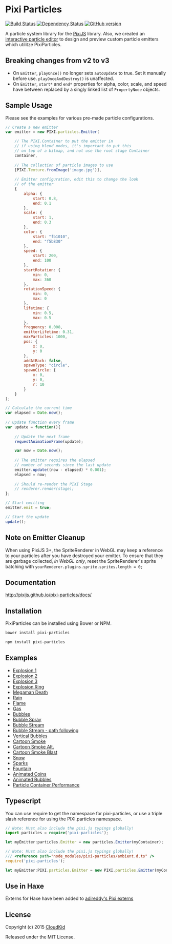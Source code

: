 # Pixi Particles

[![Build Status](https://travis-ci.org/pixijs/pixi-particles.svg)](https://travis-ci.org/pixijs/pixi-particles) [![Dependency Status](https://david-dm.org/pixijs/pixi-particles.svg?style=flat)](https://david-dm.org/pixijs/pixi-particles) [![GitHub version](https://badge.fury.io/gh/pixijs%2Fpixi-particles.svg)](https://github.com/pixijs/pixi-particles/releases/latest)

A particle system library for the [PixiJS](https://github.com/pixijs/pixi.js) library. Also, we created an [interactive particle editor](http://pixijs.github.io/pixi-particles-editor/) to design and preview custom particle emitters which utilitze PixiParticles.

## Breaking changes from v2 to v3
* On `Emitter`, `playOnce()` no longer sets `autoUpdate` to true. Set it manually before use.
	`playOnceAndDestroy()` is unaffected.
* On `Emitter`, `start*` and `end*` properties for alpha, color, scale, and speed have between
	replaced by a singly linked list of `PropertyNode` objects.

## Sample Usage

Please see the examples for various pre-made particle configurations.

```js
// Create a new emitter
var emitter = new PIXI.particles.Emitter(

	// The PIXI.Container to put the emitter in
	// if using blend modes, it's important to put this
	// on top of a bitmap, and not use the root stage Container
	container,
  
	// The collection of particle images to use
	[PIXI.Texture.fromImage('image.jpg')],
  
	// Emitter configuration, edit this to change the look
	// of the emitter
	{
		alpha: {
			start: 0.8,
			end: 0.1
		},
		scale: {
			start: 1,
			end: 0.3
		},
		color: {
			start: "fb1010",
			end: "f5b830"
		},
		speed: {
			start: 200,
			end: 100
		},
		startRotation: {
			min: 0,
			max: 360
		},
		rotationSpeed: {
			min: 0,
			max: 0
		},
		lifetime: {
			min: 0.5,
			max: 0.5
		},
		frequency: 0.008,
		emitterLifetime: 0.31,
		maxParticles: 1000,
		pos: {
			x: 0,
			y: 0
		},
		addAtBack: false,
		spawnType: "circle",
		spawnCircle: {
			x: 0,
			y: 0,
			r: 10
		}
	}
);

// Calculate the current time
var elapsed = Date.now();
		
// Update function every frame
var update = function(){
			
	// Update the next frame
	requestAnimationFrame(update);

	var now = Date.now();
	
	// The emitter requires the elapsed
	// number of seconds since the last update
	emitter.update((now - elapsed) * 0.001);
	elapsed = now;
	
	// Should re-render the PIXI Stage
	// renderer.render(stage);
};

// Start emitting
emitter.emit = true;

// Start the update
update();
```

## Note on Emitter Cleanup
When using PixiJS 3+, the SpriteRenderer in WebGL may keep a reference to your particles after you have destroyed your emitter. To ensure that they are garbage collected, _in WebGL only_, reset the SpriteRenderer's sprite batching with `yourRenderer.plugins.sprite.sprites.length = 0;`

## Documentation

http://pixijs.github.io/pixi-particles/docs/

## Installation

PixiParticles can be installed using Bower or NPM.

```bash
bower install pixi-particles
```

```bash
npm install pixi-particles
```

## Examples

* [Explosion 1](https://pixijs.github.io/pixi-particles/examples/explosion.html)
* [Explosion 2](https://pixijs.github.io/pixi-particles/examples/explosion2.html)
* [Explosion 3](https://pixijs.github.io/pixi-particles/examples/explosion3.html)
* [Explosion Ring](https://pixijs.github.io/pixi-particles/examples/explosionRing.html)
* [Megaman Death](https://pixijs.github.io/pixi-particles/examples/megamanDeath.html)
* [Rain](https://pixijs.github.io/pixi-particles/examples/rain.html)
* [Flame](https://pixijs.github.io/pixi-particles/examples/flame.html)
* [Gas](https://pixijs.github.io/pixi-particles/examples/gas.html)
* [Bubbles](https://pixijs.github.io/pixi-particles/examples/bubbles.html)
* [Bubble Spray](https://pixijs.github.io/pixi-particles/examples/bubbleSpray.html)
* [Bubble Stream](https://pixijs.github.io/pixi-particles/examples/bubbleStream.html)
* [Bubble Stream - path following](https://pixijs.github.io/pixi-particles/examples/bubbleStreamPath.html)
* [Vertical Bubbles](https://pixijs.github.io/pixi-particles/examples/bubblesVertical.html)
* [Cartoon Smoke](https://pixijs.github.io/pixi-particles/examples/cartoonSmoke.html)
* [Cartoon Smoke Alt.](https://pixijs.github.io/pixi-particles/examples/cartoonSmoke2.html)
* [Cartoon Smoke Blast](https://pixijs.github.io/pixi-particles/examples/cartoonSmokeBlast.html)
* [Snow](https://pixijs.github.io/pixi-particles/examples/snow.html)
* [Sparks](https://pixijs.github.io/pixi-particles/examples/sparks.html)
* [Fountain](https://pixijs.github.io/pixi-particles/examples/fountain.html)
* [Animated Coins](https://pixijs.github.io/pixi-particles/examples/coins.html)
* [Animated Bubbles](https://pixijs.github.io/pixi-particles/examples/animatedBubbles.html)
* [Particle Container Performance](https://pixijs.github.io/pixi-particles/examples/particleContainerPerformance.html)

## Typescript
You can use require to get the namespace for pixi-particles, or use a triple slash reference for using the PIXI.particles namespace.
```typescript
// Note: Must also include the pixi.js typings globally!
import particles = require('pixi-particles');

let myEmitter:particles.Emitter = new particles.Emitter(myContainer);
```

```typescript
// Note: Must also include the pixi.js typings globally!
/// <reference path="node_modules/pixi-particles/ambient.d.ts" />
require('pixi-particles');

let myEmitter:PIXI.particles.Emitter = new PIXI.particles.Emitter(myContainer);
```

## Use in Haxe

Externs for Haxe have been added to [adireddy's Pixi externs](https://github.com/adireddy/haxe-pixi)

## License

Copyright (c) 2015 [CloudKid](http://github.com/cloudkidstudio)

Released under the MIT License.
